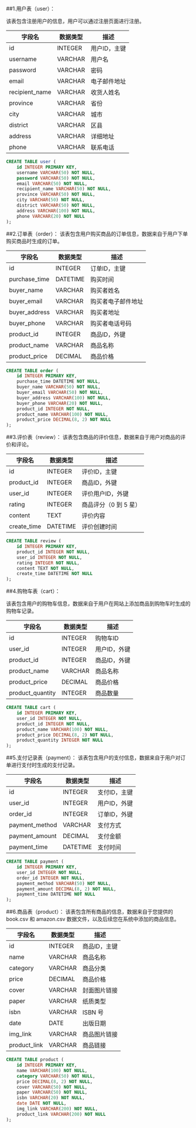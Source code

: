 ##1.用户表（user）：

该表包含注册用户的信息，用户可以通过注册页面进行注册。

| 字段名           | 数据类型 | 描述         |
| ---------------- | -------- | ------------ |
| id               | INTEGER  | 用户ID，主键 |
| username         | VARCHAR  | 用户名       |
| password         | VARCHAR  | 密码         |
| email            | VARCHAR  | 电子邮件地址 |
| recipient_name   | VARCHAR  | 收货人姓名   |
| province         | VARCHAR  | 省份         |
| city             | VARCHAR  | 城市         |
| district         | VARCHAR  | 区县         |
| address          | VARCHAR  | 详细地址     |
| phone            | VARCHAR  | 联系电话     |


```sql
CREATE TABLE user (
    id INTEGER PRIMARY KEY,
    username VARCHAR(50) NOT NULL,
    password VARCHAR(50) NOT NULL,
    email VARCHAR(50) NOT NULL,
    recipient_name VARCHAR(50) NOT NULL,
    province VARCHAR(50) NOT NULL,
    city VARCHAR(50) NOT NULL,
    district VARCHAR(50) NOT NULL,
    address VARCHAR(100) NOT NULL,
    phone VARCHAR(20) NOT NULL
);
```


##2.订单表（order）：
该表包含用户购买商品的订单信息，数据来自于用户下单购买商品时生成的订单。

| 字段名            | 数据类型 | 描述               |
| ----------------- | -------- | ------------------ |
| id                | INTEGER  | 订单ID，主键       |
| purchase_time     | DATETIME | 购买时间           |
| buyer_name        | VARCHAR  | 购买者姓名         |
| buyer_email       | VARCHAR  | 购买者电子邮件地址 |
| buyer_address     | VARCHAR  | 购买者地址         |
| buyer_phone       | VARCHAR  | 购买者电话号码     |
| product_id        | INTEGER  | 商品ID，外键       |
| product_name      | VARCHAR  | 商品名称           |
| product_price     | DECIMAL  | 商品价格           |

```sql
CREATE TABLE order (
    id INTEGER PRIMARY KEY,
    purchase_time DATETIME NOT NULL,
    buyer_name VARCHAR(50) NOT NULL,
    buyer_email VARCHAR(50) NOT NULL,
    buyer_address VARCHAR(100) NOT NULL,
    buyer_phone VARCHAR(20) NOT NULL,
    product_id INTEGER NOT NULL,
    product_name VARCHAR(100) NOT NULL,
    product_price DECIMAL(8, 2) NOT NULL
);
```


##3.评价表（review）：
该表包含商品的评价信息，数据来自于用户对商品的评价和评论。

| 字段名        | 数据类型 | 描述                   |
| ------------- | -------- | ---------------------- |
| id            | INTEGER  | 评价ID，主键           |
| product_id    | INTEGER  | 商品ID，外键           |
| user_id       | INTEGER  | 评价用户ID，外键       |
| rating        | INTEGER  | 商品评分（0 到 5 星） |
| content       | TEXT     | 评价内容               |
| create_time   | DATETIME | 评价创建时间           |


```sql
CREATE TABLE review (
    id INTEGER PRIMARY KEY,
    product_id INTEGER NOT NULL,
    user_id INTEGER NOT NULL,
    rating INTEGER NOT NULL,
    content TEXT NOT NULL,
    create_time DATETIME NOT NULL
);

```

##4.购物车表（cart）：

该表包含用户的购物车信息，数据来自于用户在网站上添加商品到购物车时生成的购物车记录。

| 字段名            | 数据类型 | 描述         |
| ----------------- | -------- | ------------ |
| id                | INTEGER  | 购物车ID     |
| user_id           | INTEGER  | 用户ID，外键 |
| product_id        | INTEGER  | 商品ID，外键 |
| product_name      | VARCHAR  | 商品名称     |
| product_price     | DECIMAL  | 商品价格     |
| product_quantity  | INTEGER  | 商品数量     |

```sql
CREATE TABLE cart (
    id INTEGER PRIMARY KEY,
    user_id INTEGER NOT NULL,
    product_id INTEGER NOT NULL,
    product_name VARCHAR(100) NOT NULL,
    product_price DECIMAL(8, 2) NOT NULL,
    product_quantity INTEGER NOT NULL
);
```

##5.支付记录表（payment）：
该表包含用户的支付信息，数据来自于用户对订单进行支付时生成的支付记录。

| 字段名            | 数据类型 | 描述                     |
| ----------------- | -------- | ------------------------ |
| id                | INTEGER  | 支付ID，主键             |
| user_id           | INTEGER  | 用户ID，外键             |
| order_id          | INTEGER  | 订单ID，外键             |
| payment_method    | VARCHAR  | 支付方式                 |
| payment_amount    | DECIMAL  | 支付金额                 |
| payment_time      | DATETIME | 支付时间                 |

```sql
CREATE TABLE payment (
    id INTEGER PRIMARY KEY,
    user_id INTEGER NOT NULL,
    order_id INTEGER NOT NULL,
    payment_method VARCHAR(50) NOT NULL,
    payment_amount DECIMAL(8, 2) NOT NULL,
    payment_time DATETIME NOT NULL
);
```


##6.商品表（product）：
该表包含所有商品的信息，数据来自于您提供的 book.csv 和 amazon.csv 数据文件，以及后续您在系统中添加的商品信息。

| 字段名         | 数据类型 | 描述                       |
| -------------- | -------- | -------------------------- |
| id             | INTEGER  | 商品ID，主键               |
| name           | VARCHAR  | 商品名称                   |
| category       | VARCHAR  | 商品分类                   |
| price          | DECIMAL  | 商品价格                   |
| cover          | VARCHAR  | 封面图片链接               |
| paper          | VARCHAR  | 纸质类型                   |
| isbn           | VARCHAR  | ISBN 号                     |
| date           | DATE     | 出版日期                   |
| img_link       | VARCHAR  | 商品图片链接               |
| product_link   | VARCHAR  | 商品链接                   |


```sql
CREATE TABLE product (
    id INTEGER PRIMARY KEY,
    name VARCHAR(100) NOT NULL,
    category VARCHAR(50) NOT NULL,
    price DECIMAL(8, 2) NOT NULL,
    cover VARCHAR(50) NOT NULL,
    paper VARCHAR(50) NOT NULL,
    isbn VARCHAR(20) NOT NULL,
    date DATE NOT NULL,
    img_link VARCHAR(200) NOT NULL,
    product_link VARCHAR(200) NOT NULL
);
```

